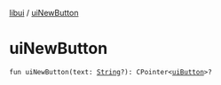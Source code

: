 [libui](index.md) / [uiNewButton](./ui-new-button.md)

# uiNewButton

`fun uiNewButton(text: `[`String`](https://kotlinlang.org/api/latest/jvm/stdlib/kotlin/-string/index.html)`?): CPointer<`[`uiButton`](ui-button.md)`>?`